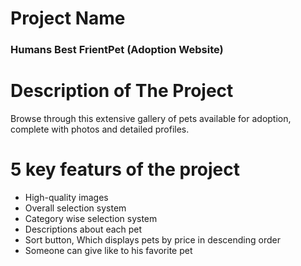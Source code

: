 # Project Name
### Humans Best FrientPet (Adoption Website)
# Description of The Project
Browse through this extensive gallery of pets available for adoption, complete with photos and detailed profiles.
# 5 key featurs of the project
- High-quality images
- Overall selection system
- Category wise selection system
- Descriptions about each pet
- Sort button, Which displays pets by price in descending order
- Someone can give like to his favorite pet
